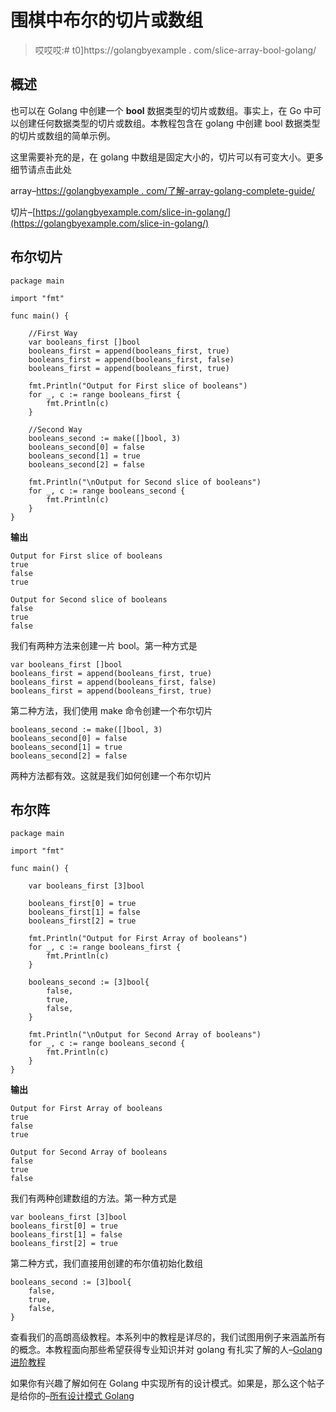 # 围棋中布尔的切片或数组

> 哎哎哎:# t0]https://golangbyexample . com/slice-array-bool-golang/

## **概述**

也可以在 Golang 中创建一个 **bool** 数据类型的切片或数组。事实上，在 Go 中可以创建任何数据类型的切片或数组。本教程包含在 golang 中创建 bool 数据类型的切片或数组的简单示例。

这里需要补充的是，在 golang 中数组是固定大小的，切片可以有可变大小。更多细节请点击此处

array–[https://golangbyexample . com/了解-array-golang-complete-guide/](https://golangbyexample.com/understanding-array-golang-complete-guide/)

切片–[https://golangbyexample.com/slice-in-golang/](https://golangbyexample.com/slice-in-golang/)

## **布尔切片**

```
package main

import "fmt"

func main() {

	//First Way
	var booleans_first []bool
	booleans_first = append(booleans_first, true)
	booleans_first = append(booleans_first, false)
	booleans_first = append(booleans_first, true)

	fmt.Println("Output for First slice of booleans")
	for _, c := range booleans_first {
		fmt.Println(c)
	}

	//Second Way
	booleans_second := make([]bool, 3)
	booleans_second[0] = false
	booleans_second[1] = true
	booleans_second[2] = false

	fmt.Println("\nOutput for Second slice of booleans")
	for _, c := range booleans_second {
		fmt.Println(c)
	}
}
```

**输出**

```
Output for First slice of booleans
true
false
true

Output for Second slice of booleans
false
true
false
```

我们有两种方法来创建一片 bool。第一种方式是

```
var booleans_first []bool
booleans_first = append(booleans_first, true)
booleans_first = append(booleans_first, false)
booleans_first = append(booleans_first, true)
```

第二种方法，我们使用 make 命令创建一个布尔切片

```
booleans_second := make([]bool, 3)
booleans_second[0] = false
booleans_second[1] = true
booleans_second[2] = false
```

两种方法都有效。这就是我们如何创建一个布尔切片

## **布尔阵**

```
package main

import "fmt"

func main() {

	var booleans_first [3]bool

	booleans_first[0] = true
	booleans_first[1] = false
	booleans_first[2] = true

	fmt.Println("Output for First Array of booleans")
	for _, c := range booleans_first {
		fmt.Println(c)
	}

	booleans_second := [3]bool{
		false,
		true,
		false,
	}

	fmt.Println("\nOutput for Second Array of booleans")
	for _, c := range booleans_second {
		fmt.Println(c)
	}
}
```

**输出**

```
Output for First Array of booleans
true
false
true

Output for Second Array of booleans
false
true
false
```

我们有两种创建数组的方法。第一种方式是

```
var booleans_first [3]bool
booleans_first[0] = true
booleans_first[1] = false
booleans_first[2] = true
```

第二种方式，我们直接用创建的布尔值初始化数组

```
booleans_second := [3]bool{
	false,
	true,
	false,
}
```

查看我们的高朗高级教程。本系列中的教程是详尽的，我们试图用例子来涵盖所有的概念。本教程面向那些希望获得专业知识并对 golang 有扎实了解的人–[Golang 进阶教程](https://golangbyexample.com/golang-comprehensive-tutorial/)

如果你有兴趣了解如何在 Golang 中实现所有的设计模式。如果是，那么这个帖子是给你的–[所有设计模式 Golang](https://golangbyexample.com/all-design-patterns-golang/)